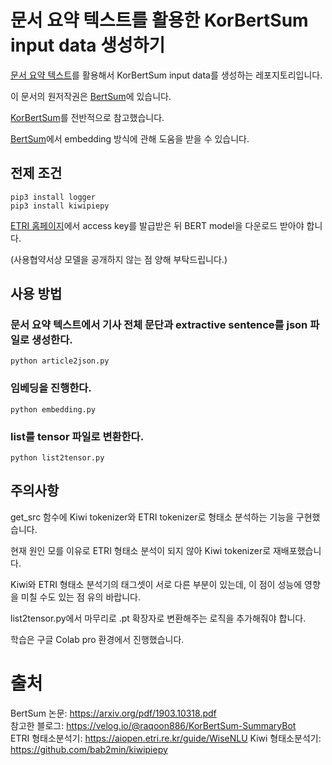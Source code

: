 # 문서 요약 텍스트를 활용한 KorBertSum input data 생성하기

[문서 요약 텍스트](https://aihub.or.kr/, "문서요약텍스트")를 활용해서 KorBertSum input data를 생성하는 레포지토리입니다.

이 문서의 원저작권은 [BertSum](https://github.com/nlpyang/BertSum, "BertSum")에 있습니다.

[KorBertSum](https://velog.io/@raqoon886/KorBertSum-SummaryBot, "KorBertSum blog")를 전반적으로 참고했습니다.

[BertSum](https://arxiv.org/pdf/1903.10318.pdf, "BertSum")에서 embedding 방식에 관해 도움을 받을 수 있습니다.

## 전제 조건

    pip3 install logger
    pip3 install kiwipiepy

[ETRI 홈페이지](https://aiopen.etri.re.kr/bertModel, "ETRI")에서 access key를 발급받은 뒤 BERT model을 다운로드 받아야 합니다.

(사용협약서상 모델을 공개하지 않는 점 양해 부탁드립니다.)

## 사용 방법

### 문서 요약 텍스트에서 기사 전체 문단과 extractive sentence를 json 파일로 생성한다.

    python article2json.py

### 임베딩을 진행한다.

    python embedding.py

### list를 tensor 파일로 변환한다.

    python list2tensor.py

## 주의사항

get_src 함수에 Kiwi tokenizer와 ETRI tokenizer로 형태소 분석하는 기능을 구현했습니다.

현재 원인 모를 이유로 ETRI 형태소 분석이 되지 않아 Kiwi tokenizer로 재배포했습니다.

Kiwi와 ETRI 형태소 분석기의 태그셋이 서로 다른 부분이 있는데, 이 점이 성능에 영향을 미칠 수도 있는 점 유의 바랍니다.

list2tensor.py에서 마무리로 .pt 확장자로 변환해주는 로직을 추가해줘야 합니다.

학습은 구글 Colab pro 환경에서 진행했습니다.

# 출처
BertSum 논문: https://arxiv.org/pdf/1903.10318.pdf  
참고한 블로그: https://velog.io/@raqoon886/KorBertSum-SummaryBot    
ETRI 형태소분석기: https://aiopen.etri.re.kr/guide/WiseNLU
Kiwi 형태소분석기: https://github.com/bab2min/kiwipiepy 
